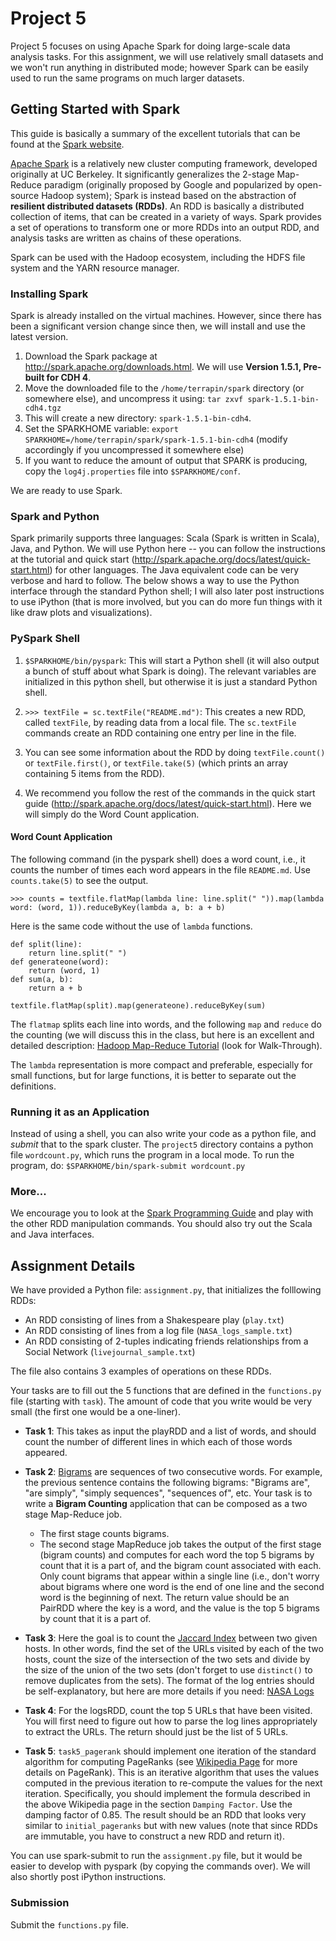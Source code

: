 # Project 5

Project 5 focuses on using Apache Spark for doing large-scale data analysis tasks. For this assignment, we will use relatively small datasets and  we won't run anything in distributed mode; however Spark can be easily used to run the same programs on much larger datasets.

## Getting Started with Spark

This guide is basically a summary of the excellent tutorials that can be found at the [Spark website](http://spark.apache.org).

[Apache Spark](https://spark.apache.org) is a relatively new cluster computing framework, developed originally at UC Berkeley. It significantly generalizes
the 2-stage Map-Reduce paradigm (originally proposed by Google and popularized by open-source Hadoop system); Spark is instead based on the abstraction of **resilient distributed datasets (RDDs)**. An RDD is basically a distributed collection 
of items, that can be created in a variety of ways. Spark provides a set of operations to transform one or more RDDs into an output RDD, and analysis tasks are written as
chains of these operations.

Spark can be used with the Hadoop ecosystem, including the HDFS file system and the YARN resource manager. 

### Installing Spark

Spark is already installed on the virtual machines. However, since there has been a significant version change since then, we will install and use the latest version.

1. Download the Spark package at http://spark.apache.org/downloads.html. We will use **Version 1.5.1, Pre-built for CDH 4**.
2. Move the downloaded file to the `/home/terrapin/spark` directory (or somewhere else), and uncompress it using: 
`tar zxvf spark-1.5.1-bin-cdh4.tgz`
3. This will create a new directory: `spark-1.5.1-bin-cdh4`. 
4. Set the SPARKHOME variable: `export SPARKHOME=/home/terrapin/spark/spark-1.5.1-bin-cdh4` (modify accordingly if you uncompressed it somewhere else)
5. If you want to reduce the amount of output that SPARK is producing, copy the `log4j.properties` file into `$SPARKHOME/conf`.

We are ready to use Spark. 

### Spark and Python

Spark primarily supports three languages: Scala (Spark is written in Scala), Java, and Python. We will use Python here -- you can follow the instructions at the tutorial
and quick start (http://spark.apache.org/docs/latest/quick-start.html) for other languages. The Java equivalent code can be very verbose and hard to follow. The below
shows a way to use the Python interface through the standard Python shell; I will also later post instructions to use iPython (that is more involved, but you can 
do more fun things with it like draw plots and visualizations). 

### PySpark Shell

1. `$SPARKHOME/bin/pyspark`: This will start a Python shell (it will also output a bunch of stuff about what Spark is doing). The relevant variables are initialized in this python
shell, but otherwise it is just a standard Python shell.

2. `>>> textFile = sc.textFile("README.md")`: This creates a new RDD, called `textFile`, by reading data from a local file. The `sc.textFile` commands create an RDD
containing one entry per line in the file.

3. You can see some information about the RDD by doing `textFile.count()` or `textFile.first()`, or `textFile.take(5)` (which prints an array containing 5 items from the RDD).

4. We recommend you follow the rest of the commands in the quick start guide (http://spark.apache.org/docs/latest/quick-start.html). Here we will simply do the Word Count
application.

#### Word Count Application

The following command (in the pyspark shell) does a word count, i.e., it counts the number of times each word appears in the file `README.md`. Use `counts.take(5)` to see the output.

`>>> counts = textfile.flatMap(lambda line: line.split(" ")).map(lambda word: (word, 1)).reduceByKey(lambda a, b: a + b)`

Here is the same code without the use of `lambda` functions.

```
def split(line): 
    return line.split(" ")
def generateone(word): 
    return (word, 1)
def sum(a, b):
    return a + b

textfile.flatMap(split).map(generateone).reduceByKey(sum)
```

The `flatmap` splits each line into words, and the following `map` and `reduce` do the counting (we will discuss this in the class, but here is an excellent and detailed
description: [Hadoop Map-Reduce Tutorial](http://hadoop.apache.org/docs/r1.2.1/mapred_tutorial.html#Source+Code) (look for Walk-Through).

The `lambda` representation is more compact and preferable, especially for small functions, but for large functions, it is better to separate out the definitions.

### Running it as an Application

Instead of using a shell, you can also write your code as a python file, and *submit* that to the spark cluster. The `project5` directory contains a python file `wordcount.py`,
which runs the program in a local mode. To run the program, do:
`$SPARKHOME/bin/spark-submit wordcount.py`

### More...

We encourage you to look at the [Spark Programming Guide](https://spark.apache.org/docs/latest/programming-guide.html) and play with the other RDD manipulation commands. 
You should also try out the Scala and Java interfaces.

## Assignment Details

We have provided a Python file: `assignment.py`, that initializes the folllowing RDDs:
* An RDD consisting of lines from a Shakespeare play (`play.txt`)
* An RDD consisting of lines from a log file (`NASA_logs_sample.txt`)
* An RDD consisting of 2-tuples indicating friends relationships from a Social Network (`livejournal_sample.txt`)

The file also contains 3 examples of operations on these RDDs. 

Your tasks are to fill out the 5 functions that are defined in the `functions.py` file (starting with `task`). The amount of code that you 
write would be very small (the first one would be a one-liner).

* **Task 1**: This takes as input the playRDD and a list of words, and should count the number of different lines in which each of those words appeared.

* **Task 2**:  [Bigrams](http://en.wikipedia.org/wiki/Bigram) are sequences of two consecutive words. For example, the previous sentence contains the following bigrams: "Bigrams
are", "are simply", "simply sequences", "sequences of", etc.
Your task is to write a **Bigram Counting** application that can be composed as a two stage Map-Reduce job. 
	- The first stage counts bigrams.
	- The second stage MapReduce job takes the output of the first stage (bigram counts) and computes for each word the top 5 bigrams by count that it is a part of, and the bigram count associated with each.
Only count bigrams that appear within a single line (i.e., don't worry about bigrams where one word is the end of one line and the second word is the beginning of next.
The return value should be an PairRDD where the key is a word, and the value is the top 5 bigrams by count that it is a part of.

* **Task 3**: Here the goal is to count the [Jaccard Index](https://en.wikipedia.org/wiki/Jaccard_index) between two given hosts. In other words, find the set of the URLs visited by each of the two hosts, count the size of the
intersection of the two sets and divide by the size of the union of the two sets (don't forget to use `distinct()` to remove duplicates from the sets). The format of the log entries should be self-explanatory, but here are more details if you need: [NASA Logs](http://ita.ee.lbl.gov/html/contrib/NASA-HTTP.html)

* **Task 4**: For the logsRDD, count the top 5 URLs that have been visited.  You will first need to figure out how to parse the log lines appropriately to extract the URLs. The return should just be the list of 5 URLs.

* **Task 5**: `task5_pagerank` should implement one iteration of the standard algorithm for computing PageRanks (see [Wikipedia Page](https://en.wikipedia.org/wiki/PageRank) for more details on PageRank). This is an iterative algorithm that uses the values computed in the previous iteration to re-compute the values for the next iteration. Specifically, you should implement the formula described in the above Wikipedia page in the section `Damping Factor`. Use the damping factor of 0.85. The result should be an RDD that looks very similar to `initial_pageranks` but with new values (note that since RDDs are immutable, you have to construct a new RDD and return it).

You can use spark-submit to run the `assignment.py` file, but it would be easier to develop with pyspark (by copying the commands over). We will also shortly post iPython instructions.

### Submission

Submit the `functions.py` file.
